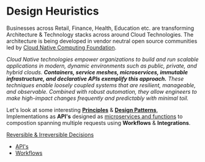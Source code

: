 # Design Heuristics

Businesses across Retail, Finance, Health, Education etc. are transforming Architecture & Technology stacks across around Cloud Technologies. The architecture is being developed in vendor neutral open source communities led by [Cloud Native Computing Foundation](https://www.cncf.io/).

*Cloud Native technologies empower organizations to build and run scalable applications in modern, dynamic environments such as public, private, and hybrid clouds. **Containers, service meshes, microservices, immutable infrastructure, and declarative APIs exemplify this approach.** These techniques enable loosely coupled systems that are resilient, manageable, and observable. Combined with robust automation, they allow engineers to make high-impact changes frequently and predictably with minimal toil.* 

Let's look at some interesting [**Principles**](http://www.poppendieck.com/) & [**Design Patterns**](Design%20Patterns.md), Implementations as **API's** designed as [microservices and functions](http://bit.ly/9stepsawesome) to compostion spanning multiple requests using **Workflows** & **Integrations**.

[Reversible & Irreversible Decisions](https://www.bredemeyer.com/whatis.htm)
* [API's](../System/API.md)  
* [Workflows](Workflows.md)




